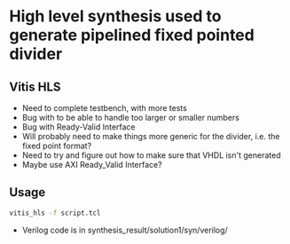 # High level synthesis used to generate pipelined fixed pointed divider
## Vitis HLS
- Need to complete testbench, with more tests
- Bug with to be able to handle too larger or smaller numbers
- Bug with Ready-Valid Interface
- Will probably need to make things more generic for the divider, i.e. the fixed point format?
- Need to try and figure out how to make sure that VHDL isn't generated
- Maybe use AXI Ready_Valid Interface?

## Usage
```bash
vitis_hls -f script.tcl
```

- Verilog code is in synthesis_result/solution1/syn/verilog/